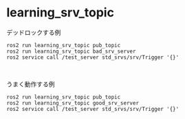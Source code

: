 # learning_srv_topic

デッドロックする例

```
ros2 run learning_srv_topic pub_topic
ros2 run learning_srv_topic bad_srv_server
ros2 service call /test_server std_srvs/srv/Trigger '{}'
```

</br>

うまく動作する例

```
ros2 run learning_srv_topic pub_topic
ros2 run learning_srv_topic good_srv_server
ros2 service call /test_server std_srvs/srv/Trigger '{}'
```
